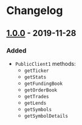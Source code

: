 # Changelog

## [1.0.0] - 2019-11-28

### Added

- `PublicClient1` methods:
  - `getTicker`
  - `getStats`
  - `getFundingBook`
  - `getOrderBook`
  - `getTrades`
  - `getLends`
  - `getSymbols`
  - `getSymbolDetails`

[1.0.0]: https://github.com/vansergen/bitfinex-node-api/releases/tag/v1.0.0
